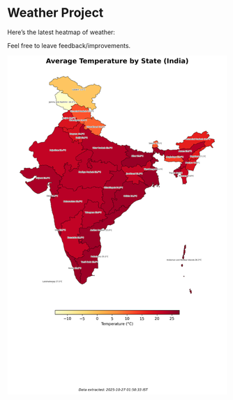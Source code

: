 # Weather Project

Here’s the latest heatmap of weather:

Feel free to leave feedback/improvements.

![India Heatmap](docs/assets/india_heatmap.png?v=FE8294)
